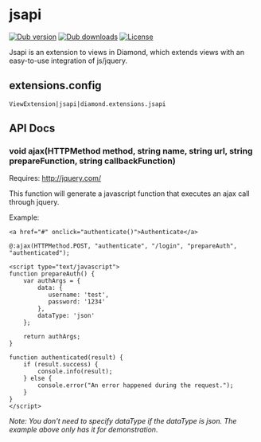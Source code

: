 # jsapi

[![Dub version](https://img.shields.io/dub/v/diamond-ext-jsapi.svg)](http://code.dlang.org/packages/diamond-ext-jsapi)
[![Dub downloads](https://img.shields.io/dub/dt/diamond-ext-jsapi.svg)](http://code.dlang.org/packages/diamond-ext-jsapi)
[![License](https://img.shields.io/dub/l/diamond-ext-jsapi.svg)](http://code.dlang.org/packages/diamond-ext-jsapi)

Jsapi is an extension to views in Diamond, which extends views with an easy-to-use integration of js/jquery.

## extensions.config

```
ViewExtension|jsapi|diamond.extensions.jsapi
```

## API Docs

### void ajax(HTTPMethod method, string name, string url, string prepareFunction, string callbackFunction)

Requires: http://jquery.com/

This function will generate a javascript function that executes an ajax call through jquery.

Example:
```
<a href="#" onclick="authenticate()">Authenticate</a>

@:ajax(HTTPMethod.POST, "authenticate", "/login", "prepareAuth", "authenticated");

<script type="text/javascript">
function prepareAuth() {
    var authArgs = {
        data: {
           username: 'test',
           password: '1234'
        },
        dataType: 'json'
    };
    
    return authArgs;
}

function authenticated(result) {
    if (result.success) {
        console.info(result);
    } else {
        console.error("An error happened during the request.");
    }
}
</script>
```

*Note: You don't need to specify dataType if the dataType is json. The example above only has it for demonstration.*
